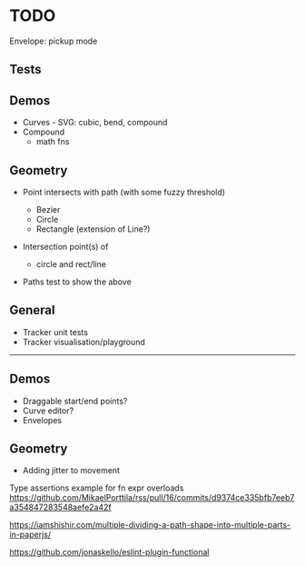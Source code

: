 # TODO

Envelope: pickup mode

## Tests


## Demos

* Curves - SVG: cubic, bend, compound
* Compound
  * math fns

## Geometry

* Point intersects with path (with some fuzzy threshold)
  * Bezier
  * Circle
  * Rectangle (extension of Line?)
  
* Intersection point(s) of
  * circle and rect/line

* Paths test to show the above

## General

* Tracker unit tests
* Tracker visualisation/playground

---

## Demos

* Draggable start/end points?
* Curve editor?
* Envelopes  

## Geometry

* Adding jitter to movement


Type assertions example for fn expr overloads
https://github.com/MikaelPorttila/rss/pull/16/commits/d9374ce335bfb7eeb7a354847283548aefe2a42f


https://iamshishir.com/multiple-dividing-a-path-shape-into-multiple-parts-in-paperjs/


https://github.com/jonaskello/eslint-plugin-functional